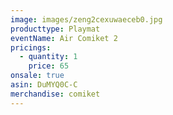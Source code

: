 ```yaml
---
image: images/zeng2cexuwaeceb0.jpg
producttype: Playmat
eventName: Air Comiket 2
pricings:
  - quantity: 1
    price: 65
onsale: true
asin: DuMYQ0C-C
merchandise: comiket
---
```

